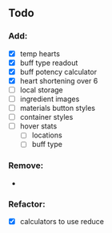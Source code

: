 ## Todo

### Add:
- [x] temp hearts
- [x] buff type readout
- [x] buff potency calculator
- [x] heart shortening over 6
- [ ] local storage
- [ ] ingredient images
- [ ] materials button styles
- [ ] container styles
- [ ] hover stats
	- [ ] locations
	- [ ] buff type

### Remove:
-

### Refactor:
- [x] calculators to use reduce
